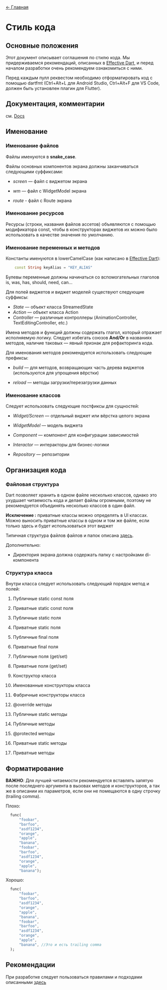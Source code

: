 <!-- markdownlint-disable MD041 -->
[<- Главная](../main.md)
<!-- markdownlint-enable MD041 -->

# Стиль кода

## Основные положения

Этот документ описывает соглашения по стилю кода. Мы придерживаемся рекомендаций,
описанных в [Effective Dart](https://www.dartlang.org/guides/language/effective-dart),
и перед началом разработки очень рекомендуем ознакомиться с ними.

Перед каждым пулл реквестом необходимо отформатировать код с помощью dartfmt
(Ctrl+Alt+L для Android Studio, Ctrl+Alt+F для VS Code, должен быть установлен плагин для Flutter).

## Документация, комментарии

см. [Docs](https://www.dartlang.org/guides/language/effective-dart/documentation)

## Именование

### Именование файлов

Файлы именуются в **snake_case**.

Файлы основных компонентов экрана должны заканчиваться следующими суффиксами:

- *screen* — файл с виджетом экрана

- *wm* — файл с WidgetModel экрана

- *route* - файл c Route экрана

### Именование ресурсов

 Ресурсы (строки, названия файлов ассетов) объявляются с помощью модификатора const,
 чтобы в конструкторах виджетов их можно было использовать в качестве значения по умолчанию.

### Именование переменных и методов

 Константы именуются в lowerCamelCase (как написано в [Effective Dart](https://dart.dev/guides/language/effective-dart/style#prefer-using-lowercamelcase-for-constant-names)):

```dart
    const String keyAlias = "KEY_ALIAS"
```

 Булевы переменные должны начинаться со вспомогательных глаголов is, was, has, should, need, can...

 Для полей виджетов и виджет моделей существуют следующие суффиксы:

- *State* — объект класса StreamedState
- *Action* — объект класса Action
- *Controller* — различные контроллеры (AnimationController, TextEditingController, etc.)

 Имена методов и функций должны содержать глагол, который отражает исполняемую логику. Следует избегать союзов **And/Or** в названиях методов,
 наличие таковых — явный признак для рефакторинга кода.

 Для именования методов рекомендуется использовать следующие префиксы:

- *build* — для методов, возвращающих часть дерева виджетов (используются для упрощения вёрстки)

- *reload* — методы загрузки/перезагрузки данных

### Именование классов

Следует использовать следующие постфиксы для сущностей:

- *Widget/Screen* — отдельный виджет или вёрстка целого экрана

- *WidgetModel* — модель виджета

- *Component* — компонент для конфигурации зависимостей

- *Interactor* — интеракторы для бизнес-логики

- *Repository* — репозитории

## Организация кода

### Файловая структура

Dart позволяет хранить в одном файле несколько классов, однако это ухудшает читаемость кода и делает
 файлы огромными, поэтому не рекомендуется объединять несколько классов в один файл.

**Исключение :** приватные классы можно определять в UI классах. Можно выносить приватные классы в одном и том же файле, если только здесь и
будет использоваться этот виджет

Типичная структура файлов файлов и папок описана [здесь](./structure.md).

Дополнительно:

- Директория экрана должна содержать папку с настройками di-компонента

### Структура класса

Внутри класса следует использовать следующий порядок метод и полей:

1. Публичные static const поля

1. Приватные static const поля

1. Публичные static поля

1. Приватные static поля

1. Публичные final поля

1. Приватные final поля

1. Публичные поля (get/set)

1. Приватные поля (get/set)

1. Конструктор класса

1. Именованные конструкторы класса

1. Фабричные конструкторы класса

1. @override методы

1. Публичные static методы

1. Публичные методы

1. @protected методы

1. Приватные static методы

1. Приватные методы

## Форматирование

**ВАЖНО**: Для лучшей читаемости рекомендуется вставлять запятую после последнего аргумента в вызовах методов и конструкторов, а так же в описании их параметров, если они не помещаются в одну строчку (trailing comma).

Плохо:

```dart
  func(
      "foobar",
      "barfoo",
      "asdf1234",
      "orange",
      "apple",
      "banana",
      "foobar",
      "barfoo",
      "asdf1234",
      "orange",
      "apple",
      "banana");
```

Хорошо:

```dart
  func(
      "foobar",
      "barfoo",
      "asdf1234",
      "orange",
      "apple",
      "banana",
      "foobar",
      "barfoo",
      "asdf1234",
      "orange",
      "apple",
      "banana", //Это и есть trailing comma
  );
```

## Рекомендации

При разработке следует пользоваться правилами и подходами описанными [здесь](https://www.dartlang.org/guides/language/effective-dart/design)
